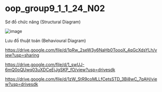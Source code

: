 
# oop_group9_1_1_24_N02

Sơ đồ chức năng (Structural Diagram)


![image](https://github.com/user-attachments/assets/03199bc3-ae69-4ec5-87ff-2dd22d9a52ba)


Lưu đồ thuật toán (Behavioural Diagram)

https://drive.google.com/file/d/1pRw_2seW3y6NaHb0ToooX_4qGcXdsYLh/view?usp=sharing

https://drive.google.com/file/d/1_swUJ-6mQ0oQUwq03uXDCeEjJgSKP_fO/view?usp=drivesdk

https://drive.google.com/file/d/1zW_StR9coMLLfCetsSTD_3Bi8wC_7qAH/view?usp=drivesdk
